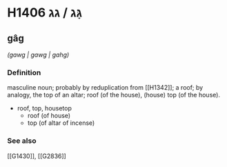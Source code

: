 # H1406 גָּג / גג

## gâg

_(gawg | ɡawɡ | ɡahɡ)_

### Definition

masculine noun; probably by reduplication from [[H1342]]; a roof; by analogy, the top of an altar; roof (of the house), (house) top (of the house).

- roof, top, housetop
    - roof (of house)
    - top (of altar of incense)
### See also

[[G1430]], [[G2836]]

